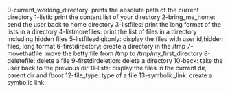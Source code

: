 0-current_working_directory: prints the absolute path of the current directory
1-listit: print the content list of your directory
2-bring_me_home: send the user back to home directory
3-listfiles: print the long format of the lists in a directory
4-listmorefiles: print the list of files in a directory including hidden files
5-listfilesdigitonly: display the files with user id,hidden files, long format
6-firstdirectory: create a directory in the /tmp
7-movethatfile: move the betty file from /tmp to /tmp/my_first_directory
8-deletefile: delete a file
9-firstdirdeletion: delete a directory
10-back: take the user back to the previous dir
11-lists: display the files in the current dir, parent dir and /boot
12-file_type: type of a file
13-symbolic_link: create a symbolic link